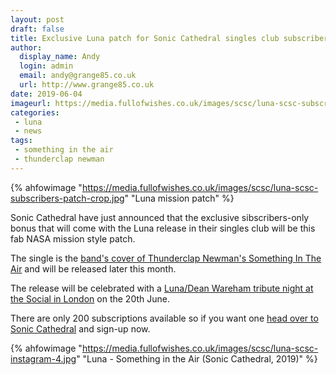 ```yaml
---
layout: post
draft: false
title: Exclusive Luna patch for Sonic Cathedral singles club subscribers
author:
  display_name: Andy
  login: admin
  email: andy@grange85.co.uk
  url: http://www.grange85.co.uk
date: 2019-06-04
imageurl: https://media.fullofwishes.co.uk/images/scsc/luna-scsc-subscribers-patch-crop.jpg
categories:
 - luna
 - news
tags:
 - something in the air
 - thunderclap newman
---
```

{% ahfowimage "https://media.fullofwishes.co.uk/images/scsc/luna-scsc-subscribers-patch-crop.jpg" "Luna mission patch" %}

Sonic Cathedral have just announced that the exclusive sibscribers-only bonus that will come with the Luna release in their singles club will be this fab NASA mission style patch.

The single is the [band's cover of Thunderclap Newman's Something In The Air](/2019/05/16/new-luna-single-sonic-cathedral-singles-club/) and will be released later this month.

The release will be celebrated with a [Luna/Dean Wareham tribute night at the Social in London](/2019/05/21/luna-dean-wareham-tribute-night-in-london/) on the 20th June. 

There are only 200 subscriptions available so if you want one [head over to Sonic Cathedral](http://www.soniccathedral.co.uk/singlesclub/) and sign-up now.

{% ahfowimage "https://media.fullofwishes.co.uk/images/scsc/luna-scsc-instagram-4.jpg" "Luna - Something in the Air (Sonic Cathedral, 2019)" %}



